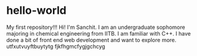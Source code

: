# hello-world
My first repository!!!
Hi!
I'm Sanchit. I am an undergraduate sophomore majoring in chemical engineering from IITB.
I am familiar with C++. I have done a bit of front end web development and want to explore more.
utfxutvuyftbuytytg
fjkfhgmcfygjgchcyg
